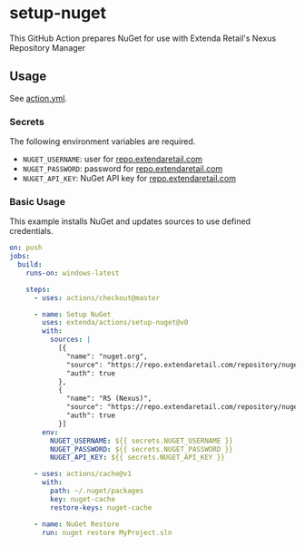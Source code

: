 # setup-nuget

This GitHub Action prepares NuGet for use with Extenda Retail's Nexus Repository Manager

## Usage

See [action.yml](action.yml).

### Secrets

The following environment variables are required.

  * `NUGET_USERNAME`: user for [repo.extendaretail.com](https://repo.extendaretail.com)
  * `NUGET_PASSWORD`: password for [repo.extendaretail.com](https://repo.extendaretail.com)
  * `NUGET_API_KEY`: NuGet API key for [repo.extendaretail.com](https://repo.extendaretail.com)

### Basic Usage

This example installs NuGet and updates sources to use defined credentials.

```yaml
on: push
jobs:
  build:
    runs-on: windows-latest

    steps:
      - uses: actions/checkout@master

      - name: Setup NuGet
        uses: extenda/actions/setup-nuget@v0
        with:
          sources: |
            [{
              "name": "nuget.org",
              "source": "https://repo.extendaretail.com/repository/nuget-group/",
              "auth": true
            },
            {
              "name": "RS (Nexus)",
              "source": "https://repo.extendaretail.com/repository/nuget-group/",
              "auth": true
            }]
        env:
          NUGET_USERNAME: ${{ secrets.NUGET_USERNAME }}
          NUGET_PASSWORD: ${{ secrets.NUGET_PASSWORD }}
          NUGET_API_KEY: ${{ secrets.NUGET_API_KEY }}

      - uses: actions/cache@v1
        with:
          path: ~/.nuget/packages
          key: nuget-cache
          restore-keys: nuget-cache

      - name: NuGet Restore
        run: nuget restore MyProject.sln
```
